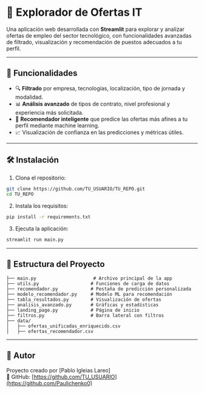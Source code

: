 # 🧠 Explorador de Ofertas IT

Una aplicación web desarrollada con **Streamlit** para explorar y analizar ofertas de empleo del sector tecnológico, con funcionalidades avanzadas de filtrado, visualización y recomendación de puestos adecuados a tu perfil.

---

## 🚀 Funcionalidades

- 🔍 **Filtrado** por empresa, tecnologías, localización, tipo de jornada y modalidad.
- 📊 **Análisis avanzado** de tipos de contrato, nivel profesional y experiencia más solicitada.
- 🤖 **Recomendador inteligente** que predice las ofertas más afines a tu perfil mediante machine learning.
- 📈 Visualización de confianza en las predicciones y métricas útiles.

---

## 🛠️ Instalación

1. Clona el repositorio:

```bash
git clone https://github.com/TU_USUARIO/TU_REPO.git
cd TU_REPO
```

2. Instala los requisitos:

```bash
pip install -r requirements.txt
```

3. Ejecuta la aplicación:

```bash
streamlit run main.py
```

---

## 📁 Estructura del Proyecto

```
├── main.py                     # Archivo principal de la app
├── utils.py                   # Funciones de carga de datos
├── recomendador.py            # Pestaña de predicción personalizada
├── modelo_recomendador.py     # Modelo ML para recomendación
├── tabla_resultados.py        # Visualización de ofertas
├── analisis_avanzado.py       # Gráficas y estadísticas
├── landing_page.py            # Página de inicio
├── filtros.py                 # Barra lateral con filtros
├── data/
│   ├── ofertas_unificadas_enriquecido.csv
│   ├── ofertas_recomendador.csv
```

---

## 👤 Autor

Proyecto creado por [Pablo Igleias Lareo]  
🔗 GitHub: [https://github.com/TU_USUARIO](https://github.com/Paulichenko0)

